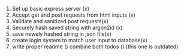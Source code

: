 1. Set up basic express server (x)
2. Accept get and post requests from html inputs (x)
3. Validate and sanitized post requests(x)
5. Securely hash saved string with argon2id (x)
6. save newely hashed string in json file(x)
7. create login system to match user input to database(x)
8. write proper readme ()
combine both todos () (this one is outdated)
